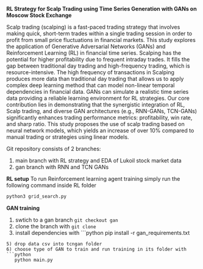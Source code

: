 **RL Strategy for Scalp Trading using Time Series Generation with GANs on Moscow Stock Exchange**

Scalp trading (scalping) is a fast-paced trading strategy that involves making quick, short-term trades within a single trading session in order to profit from small price fluctuations in financial markets. This study explores the application of Generative Adversarial Networks (GANs) and Reinforcement Learning (RL) in financial time series. Scalping has the potential for higher profitability due to frequent intraday trades. It fills the gap between traditional day trading and high-frequency trading, which is resource-intensive. The high frequency of transactions in Scalping produces more data than traditional day trading that allows us to apply complex deep learning method that can model non-linear temporal dependencies in financial data. GANs can simulate a realistic time series data providing a reliable learning environment for RL strategies. Our core contribution lies in demonstrating that the synergistic integration of RL, Scalp trading, and diverse GAN architectures (e.g., RNN-GANs, TCN-GANs) significantly enhances trading performance metrics: profitability, win rate, and sharp ratio. This study proposes the use of scalp trading based on neural network models, which yields an increase of over 10\% compared to manual trading or strategies using linear models.

Git repository consists of 2 branches:
1) main branch with RL strategy and EDA of Lukoil stock market data
2) gan branch with RNN and TCN GANs

**RL setup**
To run Reinforcement learning agent training simply run the following command inside RL folder
```python
python3 grid_search.py
```
**GAN training**
1) swtich to a gan branch ```git checkout gan```
2) clone the branch with ```git clone```
3) install dependencies with ```python
pip install -r gan_requirements.txt
```
5) drop data csv into tcngan folder
6) choose type of GAN to train and run training in its folder with
```python
   python main.py
   ``` 
